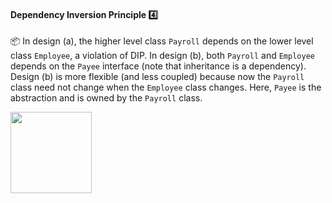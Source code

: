 <link rel="stylesheet" href="{{baseUrl}}/css/textbook.css">

<div class="website-content">

<div id="title">

#### Dependency Inversion Principle :four:

</div>

<div id="body">

<tip-box type="definition">

<include src="../../common/definitions.md#def-dependency-inversion-principle" />

</tip-box>

<tip-box>

:package: In design (a), the higher level class `Payroll` depends on the lower level class `Employee`, a violation of DIP. In design (b), both `Payroll` and `Employee` depends on the `Payee` interface (note that inheritance is a dependency). Design (b) is more flexible (and less coupled) because now the `Payroll` class need not change when the `Employee` class changes. Here, `Payee` is the abstraction and is owned by the `Payroll` class.

<img src="{{baseUrl}}/principles/dependencyInversionPrinciple/images/payroll.png" height="130" />
<p/>

</tip-box>

</div>

<div id="extras">
<div>

</div>
